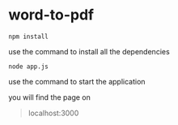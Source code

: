 # word-to-pdf

```
npm install
```
use the command to install all the dependencies

```
node app.js
```

use the command to start the application

you will find the page on 
>localhost:3000
